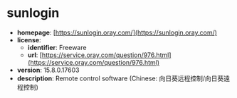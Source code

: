 # sunlogin

- **homepage**: [https://sunlogin.oray.com/](https://sunlogin.oray.com/)
- **license**:
  - **identifier**: Freeware
  - **url**: [https://service.oray.com/question/976.html](https://service.oray.com/question/976.html)
- **version**: 15.8.0.17603
- **description**: Remote control software (Chinese: 向日葵远程控制/向日葵遠程控制)

